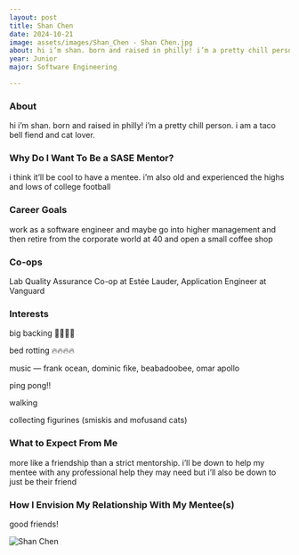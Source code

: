 ```yaml
---
layout: post
title: Shan Chen 
date: 2024-10-21
image: assets/images/Shan_Chen - Shan Chen.jpg
about: hi i’m shan. born and raised in philly! i’m a pretty chill person. i am a taco bell fiend and cat lover.
year: Junior
major: Software Engineering

---
```


### About

hi i’m shan. born and raised in philly! i’m a pretty chill person. i am a taco bell fiend and cat lover.

### Why Do I Want To Be a SASE Mentor?

i think it’ll be cool to have a mentee. i’m also old and experienced the highs and lows of college football

### Career Goals

work as a software engineer and maybe go into higher management and then retire from the corporate world at 40 and open a small coffee shop

### Co-ops

Lab Quality Assurance Co-op at Estée Lauder, Application Engineer at Vanguard

### Interests

big backing 💯💯💯💯
bed rotting 🔥🔥🔥🔥
music — frank ocean, dominic fike, beabadoobee, omar apollo
ping pong!!
walking
collecting figurines (smiskis and mofusand cats)

### What to Expect From Me

more like a friendship than a strict mentorship. i’ll be down to help my mentee with any professional help they may need but i’ll also be down to just be their friend

### How I Envision My Relationship With My Mentee(s) 

good friends!

<div class="text-center my-5">
    <img src="https://sase-drexel.github.io/mentorship-2024/assets/images/Shan_Chen - Shan Chen.jpg" alt="Shan Chen" class="rounded post-img" />
</div>
